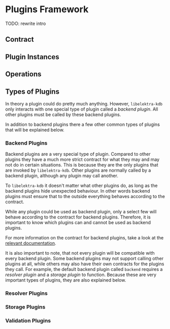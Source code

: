 # Plugins Framework

TODO: rewrite intro

## Contract

<!-- TODO: explain contract in general:
	- explain open, init, get, set, commit, error, close operation basics
	- explain plugin factory function: return type KeySet*
	- explain /exports feature for additional functions, add conventions for documenting functions
	- explain /constants feature (used by resolver) for static data
	- explain /infos
	- add /version to allow detection of contract change, possibly rely on hashing
	- add /type = backend to mark plugins that act as backends
	- add /backend/# to list backends known to be compatible with this plugin
-->

## Plugin Instances

<!-- TODO: explain that
	- plugin instances are always associated with a KDB* instance
	- the open operation is always called lazily
	- the close operation is only called during kdbClose()
	- a plugin instance can request the handle for another plugin instance (of the same mountpoint) via the name defined in the mountpoint definition with
	  ```c
	  Plugin * elektraPluginGetPlugin (Plugin * self, const char * instanceName);
	  ```
	  used in backend plugins, but can also be used by others when needed
-->

## Operations

<!-- TODO: explain open, init, set, commit, error, close in detail -->

## Types of Plugins

In theory a plugin could do pretty much anything.
However, `libelektra-kdb` only interacts with one special type of plugin called a _backend plugin_.
All other plugins must be called by these backend plugins.

In addition to backend plugins there a few other common types of plugins that will be explained below.

### Backend Plugins

Backend plugins are a very special type of plugin.
Compared to other plugins they have a much more strict contract for what they may and may not do in certain situations.
This is because they are the only plugins that are invoked by `libelektra-kdb`.
Other plugins are normally called by a backend plugin, although any plugin may call another.

To `libelektra-kdb` it doesn't matter what other plugins do, as long as the backend plugins hide unexpected behaviour.
In other words backend plugins must ensure that to the outside everything behaves according to the contract.

While any plugin could be used as backend plugin, only a select few will behave according to the contract for backend plugins.
Therefore, it is important to know which plugins can and cannot be used as backend plugins.

For more information on the contract for backend plugins, take a look at the [relevant documentation](backend-plugins.md).

It is also important to note, that not every plugin will be compatible with every backend plugin.
Some backend plugins may not support calling other plugins at all, while others may also have their own contracts for the plugins they call.
For example, the default backend plugin called `backend` requires a _resolver plugin_ and a _storage plugin_ to function.
Because these are very important types of plugins, they are also explained below.

### Resolver Plugins

<!-- TODO: explain that resolver plugins, refer to backend-plugins.md for more info -->

### Storage Plugins

<!-- TODO: explain storage plugins, refer to backend-plugins.md for more info -->

### Validation Plugins

<!-- TODO: explain validation plugins -->
